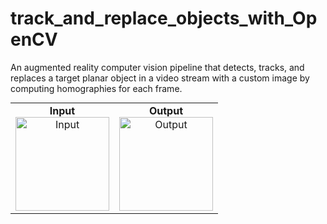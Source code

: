# track_and_replace_objects_with_OpenCV
An augmented reality computer vision pipeline that detects, tracks, and replaces a target planar object in a video stream with a custom image by computing homographies for each frame.

<p align="center">
  <table style="border-collapse: collapse; margin: 0 auto;">
    <tr>
      <td style="border: none; text-align: center;">
        <strong>Input</strong><br>
        <img src="./data/gifs/input_video.gif" width="150" alt="Input">
      </td>
      <td style="border: none; text-align: center;">
        <strong>Output</strong><br>
        <img src="./data/gifs/output_video.gif" width="150" alt="Output">
      </td>
    </tr>
  </table>
</p>









